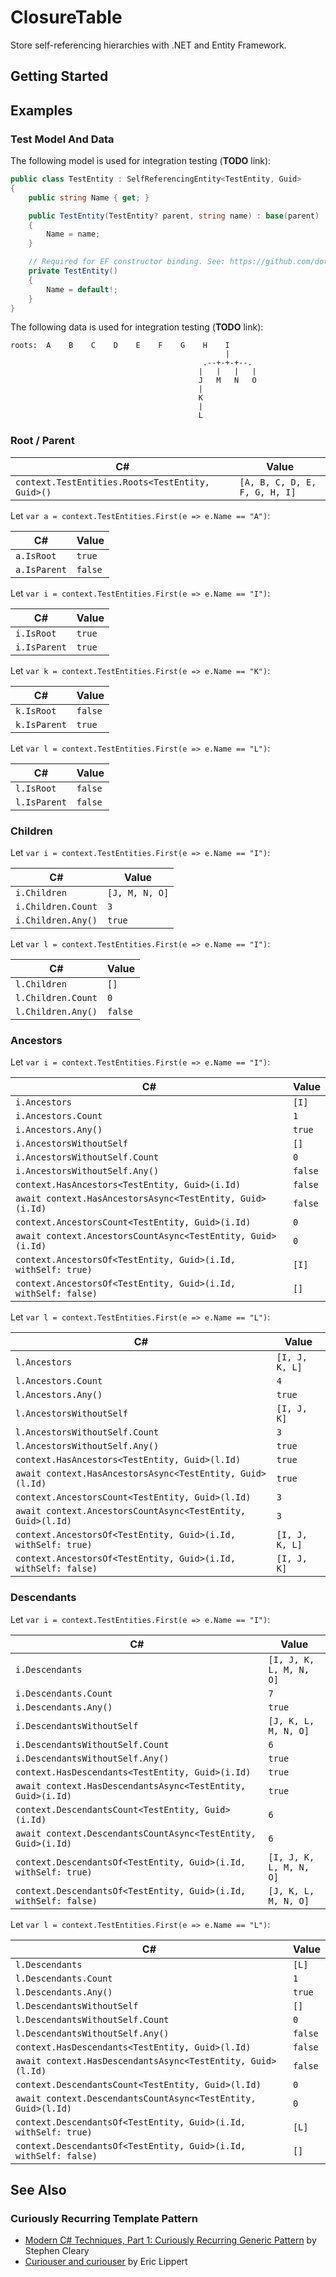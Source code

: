 # ClosureTable

Store self-referencing hierarchies with .NET and Entity Framework.

## Getting Started

## Examples

### Test Model And Data

The following model is used for integration testing (**TODO** link):

```csharp
public class TestEntity : SelfReferencingEntity<TestEntity, Guid>
{
    public string Name { get; }

    public TestEntity(TestEntity? parent, string name) : base(parent)
    {
        Name = name;
    }

    // Required for EF constructor binding. See: https://github.com/dotnet/efcore/issues/12078
    private TestEntity()
    {
        Name = default!;
    }
}
```

The following data is used for integration testing (**TODO** link):

```goat
roots:  A    B    C    D    E    F    G    H    I
                                                |
                                           .--+-+-+--.
                                          |   |   |   |
                                          J   M   N   O
                                          |
                                          K
                                          |
                                          L
```

### Root / Parent

| C#                                               | Value                         |
| ------------------------------------------------ | ----------------------------- |
| `context.TestEntities.Roots<TestEntity, Guid>()` | `[A, B, C, D, E, F, G, H, I]` |

Let `var a = context.TestEntities.First(e => e.Name == "A")`:

| C#           | Value   |
| ------------ | ------- |
| `a.IsRoot`   | `true`  |
| `a.IsParent` | `false` |

Let `var i = context.TestEntities.First(e => e.Name == "I")`:

| C#           | Value  |
| ------------ | ------ |
| `i.IsRoot`   | `true` |
| `i.IsParent` | `true` |

Let `var k = context.TestEntities.First(e => e.Name == "K")`:

| C#           | Value   |
| ------------ | ------- |
| `k.IsRoot`   | `false` |
| `k.IsParent` | `true`  |

Let `var l = context.TestEntities.First(e => e.Name == "L")`:

| C#           | Value   |
| ------------ | ------- |
| `l.IsRoot`   | `false` |
| `l.IsParent` | `false` |

### Children

Let `var i = context.TestEntities.First(e => e.Name == "I")`:

| C#                 | Value          |
| ------------------ | -------------- |
| `i.Children`       | `[J, M, N, O]` |
| `i.Children.Count` | `3`            |
| `i.Children.Any()` | `true`         |

Let `var l = context.TestEntities.First(e => e.Name == "I")`:

| C#                 | Value   |
| ------------------ | ------- |
| `l.Children`       | `[]`    |
| `l.Children.Count` | `0`     |
| `l.Children.Any()` | `false` |

### Ancestors

Let `var i = context.TestEntities.First(e => e.Name == "I")`:

| C#                                                             | Value   |
| -------------------------------------------------------------- | ------- |
| `i.Ancestors`                                                  | `[I]`   |
| `i.Ancestors.Count`                                            | `1`     |
| `i.Ancestors.Any()`                                            | `true`  |
| `i.AncestorsWithoutSelf`                                       | `[]`    |
| `i.AncestorsWithoutSelf.Count`                                 | `0`     |
| `i.AncestorsWithoutSelf.Any()`                                 | `false` |
| `context.HasAncestors<TestEntity, Guid>(i.Id)`                 | `false` |
| `await context.HasAncestorsAsync<TestEntity, Guid>(i.Id)`      | `false` |
| `context.AncestorsCount<TestEntity, Guid>(i.Id)`               | `0`     |
| `await context.AncestorsCountAsync<TestEntity, Guid>(i.Id)`    | `0`     |
| `context.AncestorsOf<TestEntity, Guid>(i.Id, withSelf: true)`  | `[I]`   |
| `context.AncestorsOf<TestEntity, Guid>(i.Id, withSelf: false)` | `[]`    |

Let `var l = context.TestEntities.First(e => e.Name == "L")`:

| C#                                                             | Value          |
| -------------------------------------------------------------- | -------------- |
| `l.Ancestors`                                                  | `[I, J, K, L]` |
| `l.Ancestors.Count`                                            | `4`            |
| `l.Ancestors.Any()`                                            | `true`         |
| `l.AncestorsWithoutSelf`                                       | `[I, J, K]`    |
| `l.AncestorsWithoutSelf.Count`                                 | `3`            |
| `l.AncestorsWithoutSelf.Any()`                                 | `true`         |
| `context.HasAncestors<TestEntity, Guid>(l.Id)`                 | `true`         |
| `await context.HasAncestorsAsync<TestEntity, Guid>(l.Id)`      | `true`         |
| `context.AncestorsCount<TestEntity, Guid>(l.Id)`               | `3`            |
| `await context.AncestorsCountAsync<TestEntity, Guid>(l.Id)`    | `3`            |
| `context.AncestorsOf<TestEntity, Guid>(i.Id, withSelf: true)`  | `[I, J, K, L]` |
| `context.AncestorsOf<TestEntity, Guid>(i.Id, withSelf: false)` | `[I, J, K]`    |

### Descendants

Let `var i = context.TestEntities.First(e => e.Name == "I")`:

| C#                                                               | Value                   |
| ---------------------------------------------------------------- | ----------------------- |
| `i.Descendants`                                                  | `[I, J, K, L, M, N, O]` |
| `i.Descendants.Count`                                            | `7`                     |
| `i.Descendants.Any()`                                            | `true`                  |
| `i.DescendantsWithoutSelf`                                       | `[J, K, L, M, N, O]`    |
| `i.DescendantsWithoutSelf.Count`                                 | `6`                     |
| `i.DescendantsWithoutSelf.Any()`                                 | `true`                  |
| `context.HasDescendants<TestEntity, Guid>(i.Id)`                 | `true`                  |
| `await context.HasDescendantsAsync<TestEntity, Guid>(i.Id)`      | `true`                  |
| `context.DescendantsCount<TestEntity, Guid>(i.Id)`               | `6`                     |
| `await context.DescendantsCountAsync<TestEntity, Guid>(i.Id)`    | `6`                     |
| `context.DescendantsOf<TestEntity, Guid>(i.Id, withSelf: true)`  | `[I, J, K, L, M, N, O]` |
| `context.DescendantsOf<TestEntity, Guid>(i.Id, withSelf: false)` | `[J, K, L, M, N, O]`    |

Let `var l = context.TestEntities.First(e => e.Name == "L")`:

| C#                                                               | Value   |
| ---------------------------------------------------------------- | ------- |
| `l.Descendants`                                                  | `[L]`   |
| `l.Descendants.Count`                                            | `1`     |
| `l.Descendants.Any()`                                            | `true`  |
| `l.DescendantsWithoutSelf`                                       | `[]`    |
| `l.DescendantsWithoutSelf.Count`                                 | `0`     |
| `l.DescendantsWithoutSelf.Any()`                                 | `false` |
| `context.HasDescendants<TestEntity, Guid>(l.Id)`                 | `false` |
| `await context.HasDescendantsAsync<TestEntity, Guid>(l.Id)`      | `false` |
| `context.DescendantsCount<TestEntity, Guid>(l.Id)`               | `0`     |
| `await context.DescendantsCountAsync<TestEntity, Guid>(l.Id)`    | `0`     |
| `context.DescendantsOf<TestEntity, Guid>(i.Id, withSelf: true)`  | `[L]`   |
| `context.DescendantsOf<TestEntity, Guid>(i.Id, withSelf: false)` | `[]`    |

## See Also

### Curiously Recurring Template Pattern

- [Modern C# Techniques, Part 1: Curiously Recurring Generic Pattern](https://blog.stephencleary.com/2022/09/modern-csharp-techniques-1-curiously-recurring-generic-pattern.html)
  by Stephen Cleary
- [Curiouser and curiouser](https://ericlippert.com/2011/02/02/curiouser-and-curiouser/)
  by Eric Lippert

